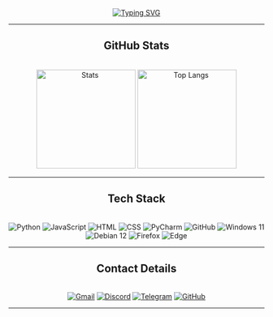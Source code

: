 <div align="center" class="readmePage">
	<div class="introText">
		<a href="https://git.io/typing-svg">
			<img src="https://readme-typing-svg.demolab.com?font=Bungee&size=24&pause=1000&color=FFFFFF&random=false&width=435&height=50&center=true&vCenter=true&lines=Hi+there!+I'm+Kanan." alt="Typing SVG" />
		</a><hr>
	</div>
	<div align="center" class="githubStats">
		<h2>GitHub Stats</h2><br>
    <img src="https://github-readme-stats.vercel.app/api/?username=kanansnote&show_icons=true&theme=dark&rank_icon=github&font=bungee" alt="Stats" height="195">
    <img src="https://github-readme-stats.vercel.app/api/top-langs/?username=kanansnote&theme=dark&layout=compact" alt="Top Langs" height="195">
		<hr>
	</div>
	<div class="techStack">
		<h2>Tech Stack</h2><br>
		<img alt="Python" src="https://img.shields.io/badge/Python%20-%2314354C.svg?&style=flat&logo=python&logoColor=white"/>
		<img alt="JavaScript" src="https://img.shields.io/badge/JavaScript%20-%23323330.svg?&style=flat&logo=javascript&logoColor=%23F7DF1E"/>
		<img alt="HTML" src="https://img.shields.io/badge/HTML%20-%23E34F26.svg?&style=flat&logo=html5&logoColor=white"/>
		<img alt="CSS" src="https://img.shields.io/badge/CSS%20-%231572B6.svg?&style=flat&logo=css3&logoColor=white"/>
		<img alt="PyCharm" src="https://img.shields.io/badge/PyCharm-green.svg?&style=flat&logo=PyCharm&logoColor=black"/>
		<img alt="GitHub" src="https://img.shields.io/badge/GitHub-%23121011.svg?style=flat&logo=github&logoColor=white"/>
		<img alt="Windows 11" src="https://img.shields.io/badge/Windows_11-0078D6?style=flat&logo=windows&logoColor=white"/>
		<img alt="Debian 12" src="https://img.shields.io/badge/Debian_12-D70A53?style=flat&logo=debian&logoColor=white"/>
		<img alt="Firefox" src="https://img.shields.io/badge/Firefox-FF7139?style=flat&logo=Firefox-Browser&logoColor=white"/>
		<img alt="Edge" src="https://img.shields.io/badge/Edge-0078D7?style=flat&logo=Microsoft-Edge&logoColor=white"/>
	</div><hr>
	<div class="contactDetails">
		<h2>Contact Details</h2><br>
		<a href="mailto:kanansnote@gmail.com">
        <img src="https://img.shields.io/badge/Gmail-D14836?style=flat&logo=gmail&logoColor=white"
             alt="Gmail"></a>
		<a href="https://discord.com/users/kanansnote">
        <img src="https://img.shields.io/badge/Discord-%235865F2.svg?style=flat&logo=discord&logoColor=white"
             alt="Discord"></a>
    <a href="https://t.me/kanansnote">
        <img src="https://img.shields.io/badge/Telegram-2CA5E0?style=flat&logo=telegram&logoColor=white"
             alt="Telegram"></a>
    <a href="https://github.com/kanansnote">
        <img src="https://img.shields.io/badge/GitHub-%23121011.svg?style=flat&logo=github&logoColor=white"
             alt="GitHub"></a>
	</div><hr>
</div>